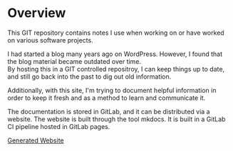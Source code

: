 # Overview

This GIT repository contains notes I use when working on or have worked on various software projects.

I had started a blog many years ago on WordPress.
However, I found that the blog material became outdated over time.  
By hosting this in a GIT controlled repositroy, I can keep things up to date, and still go back into the past to dig out old information.

Additionally, with this site, I'm trying to document helpful information in order to keep it fresh and as a method to learn and communicate it.

The documentation is stored in GitLab, and it can be distributed via a website.
The website is built through the tool mkdocs.
It is built in a GitLab CI pipeline hosted in GitLab pages.

[Generated Website](https://jerhon.gitlab.io/developer-notes)
